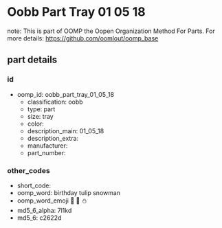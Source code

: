 # Oobb Part Tray 01 05 18  

note: This is part of OOMP the Oopen Organization Method For Parts. For more details: https://github.com/oomlout/oomp_base

##  part details





### id
* oomp_id: oobb_part_tray_01_05_18
  * classification: oobb
  * type: part
  * size: tray
  * color: 
  * description_main: 01_05_18
  * description_extra: 
  * manufacturer: 
  * part_number: 

### other_codes
* short_code: 
* oomp_word: birthday tulip snowman
* oomp_word_emoji :birthday: :tulip: :snowman:
* md5_6_alpha: 7l1kd
* md5_6: c2622d